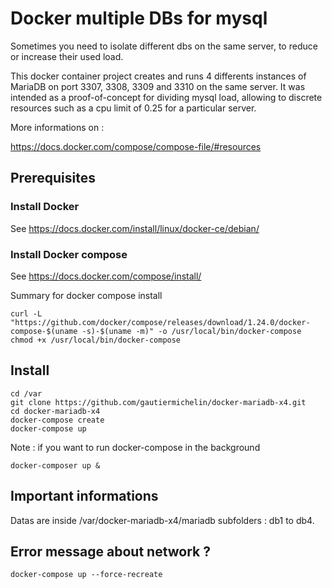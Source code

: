 # Docker multiple DBs for mysql

Sometimes you need to isolate different dbs on the same server, to reduce or increase their used load.

This docker container project creates and runs 4 differents instances of MariaDB on port 3307, 3308, 3309 and 3310 on the same server. It was intended as a proof-of-concept for dividing mysql load, allowing to discrete resources such as a cpu limit of 0.25 for a particular server.

More informations on :

https://docs.docker.com/compose/compose-file/#resources

## Prerequisites

### Install Docker

See https://docs.docker.com/install/linux/docker-ce/debian/

### Install Docker compose

See https://docs.docker.com/compose/install/

Summary for docker compose install
```
curl -L "https://github.com/docker/compose/releases/download/1.24.0/docker-compose-$(uname -s)-$(uname -m)" -o /usr/local/bin/docker-compose
chmod +x /usr/local/bin/docker-compose
```

## Install

```
cd /var
git clone https://github.com/gautiermichelin/docker-mariadb-x4.git
cd docker-mariadb-x4
docker-compose create
docker-compose up 
```

Note : if you want to run docker-compose in the background

```
docker-composer up &
```

## Important informations

Datas are inside /var/docker-mariadb-x4/mariadb subfolders : db1 to db4.

## Error message about network ?
```
docker-compose up --force-recreate
```
